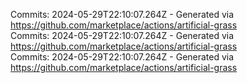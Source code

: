 Commits: 2024-05-29T22:10:07.264Z - Generated via https://github.com/marketplace/actions/artificial-grass
<br>
Commits: 2024-05-29T22:10:07.264Z - Generated via https://github.com/marketplace/actions/artificial-grass
<br>
Commits: 2024-05-29T22:10:07.264Z - Generated via https://github.com/marketplace/actions/artificial-grass
<br>
